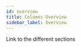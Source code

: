 ```yaml
---
id: overview
title: Columns Overview
sidebar_label: Overview
---
```



Link to the different sections